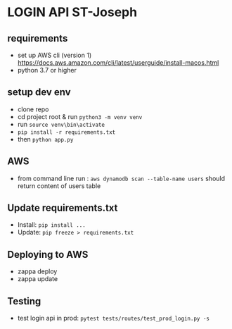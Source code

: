 # LOGIN API ST-Joseph

## requirements 
- set up AWS cli (version 1) https://docs.aws.amazon.com/cli/latest/userguide/install-macos.html
- python 3.7 or higher


## setup dev env
- clone repo
- cd project root & run `python3 -m venv venv`
- run `source venv\bin\activate`
- `pip install -r requirements.txt`
- then `python app.py`

## AWS 

- from command line run : `aws dynamodb scan --table-name users`
should return content of users table


## Update requirements.txt

- Install: `pip install ...`
- Update: `pip freeze > requirements.txt`

## Deploying to AWS

- zappa deploy
- zappa update

## Testing

- test login api in prod: `pytest tests/routes/test_prod_login.py -s`

